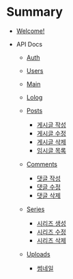 # Summary

- [Welcome!](README.md)
- API Docs

  - [Auth](Auth/README.md)
  - [Users](User/README.md)
  - [Main](Main/README.md)
  - [Lolog](Lolog/README.md)
  - [Posts](Post/README.md)

    - [게시글 작성](Post/Create-Posts.md)
    - [게시글 수정](Post/Update-Posts.md)
    - [게시글 삭제](Post/Delete-Posts.md)
    - [임시글 목록]()

  - [Comments](Comment/README.md)
    - [댓글 작성]()
    - [댓글 수정]()
    - [댓글 삭제]()
  - [Series](Series/README.md)
    - [시리즈 생성](Series/Create-Series.md)
    - [시리즈 수정](Series/Update-Series.md)
    - [시리즈 삭제](Series/Delete-Series.md)
  - [Uploads]()
    - [썸네일](Uploads/Thumbnail.md)
